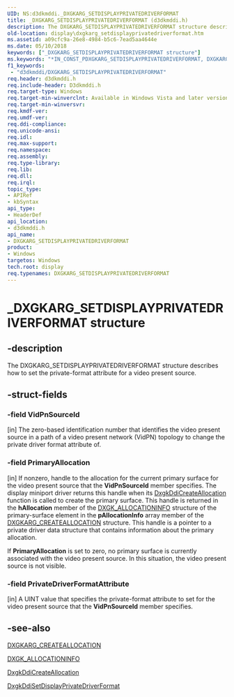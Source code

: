 ```yaml
---
UID: NS:d3dkmddi._DXGKARG_SETDISPLAYPRIVATEDRIVERFORMAT
title: _DXGKARG_SETDISPLAYPRIVATEDRIVERFORMAT (d3dkmddi.h)
description: The DXGKARG_SETDISPLAYPRIVATEDRIVERFORMAT structure describes how to set the private-format attribute for a video present source.
old-location: display\dxgkarg_setdisplayprivatedriverformat.htm
ms.assetid: a09cfc9a-26e8-4984-b5c6-7ead5aa4644e
ms.date: 05/10/2018
keywords: ["_DXGKARG_SETDISPLAYPRIVATEDRIVERFORMAT structure"]
ms.keywords: "*IN_CONST_PDXGKARG_SETDISPLAYPRIVATEDRIVERFORMAT, DXGKARG_SETDISPLAYPRIVATEDRIVERFORMAT, DXGKARG_SETDISPLAYPRIVATEDRIVERFORMAT structure [Display Devices], DmStructs_adfa4bbe-5e14-4a2a-acee-6d80b408f6ac.xml, _DXGKARG_SETDISPLAYPRIVATEDRIVERFORMAT, d3dkmddi/DXGKARG_SETDISPLAYPRIVATEDRIVERFORMAT, display.dxgkarg_setdisplayprivatedriverformat"
f1_keywords:
 - "d3dkmddi/DXGKARG_SETDISPLAYPRIVATEDRIVERFORMAT"
req.header: d3dkmddi.h
req.include-header: D3dkmddi.h
req.target-type: Windows
req.target-min-winverclnt: Available in Windows Vista and later versions of the Windows operating systems.
req.target-min-winversvr: 
req.kmdf-ver: 
req.umdf-ver: 
req.ddi-compliance: 
req.unicode-ansi: 
req.idl: 
req.max-support: 
req.namespace: 
req.assembly: 
req.type-library: 
req.lib: 
req.dll: 
req.irql: 
topic_type:
- APIRef
- kbSyntax
api_type:
- HeaderDef
api_location:
- d3dkmddi.h
api_name:
- DXGKARG_SETDISPLAYPRIVATEDRIVERFORMAT
product:
- Windows
targetos: Windows
tech.root: display
req.typenames: DXGKARG_SETDISPLAYPRIVATEDRIVERFORMAT
---
```


# _DXGKARG_SETDISPLAYPRIVATEDRIVERFORMAT structure


## -description


The DXGKARG_SETDISPLAYPRIVATEDRIVERFORMAT structure describes how to set the private-format attribute for a video present source. 


## -struct-fields




### -field VidPnSourceId

[in] The zero-based identification number that identifies the video present source in a path of a video present network (VidPN) topology to change the private driver format attribute of. 


### -field PrimaryAllocation

[in] If nonzero, handle to the allocation for the current primary surface for the video present source that the <b>VidPnSourceId</b> member specifies. The display miniport driver returns this handle when its <a href="https://docs.microsoft.com/windows-hardware/drivers/ddi/d3dkmddi/nc-d3dkmddi-dxgkddi_createallocation">DxgkDdiCreateAllocation</a> function is called to create the primary surface. This handle is returned in the <b>hAllocation</b> member of the <a href="https://docs.microsoft.com/windows-hardware/drivers/ddi/d3dkmddi/ns-d3dkmddi-_dxgk_allocationinfo">DXGK_ALLOCATIONINFO</a> structure of the primary-surface element in the <b>pAllocationInfo</b> array member of the <a href="https://docs.microsoft.com/windows-hardware/drivers/ddi/d3dkmddi/ns-d3dkmddi-_dxgkarg_createallocation">DXGKARG_CREATEALLOCATION</a> structure. This handle is a pointer to a private driver data structure that contains information about the primary allocation.

If <b>PrimaryAllocation</b> is set to zero, no primary surface is currently associated with the video present source. In this situation, the video present source is not visible. 


### -field PrivateDriverFormatAttribute

[in] A UINT value that specifies the private-format attribute to set for the video present source that the <b>VidPnSourceId</b> member specifies.


## -see-also




<a href="https://docs.microsoft.com/windows-hardware/drivers/ddi/d3dkmddi/ns-d3dkmddi-_dxgkarg_createallocation">DXGKARG_CREATEALLOCATION</a>



<a href="https://docs.microsoft.com/windows-hardware/drivers/ddi/d3dkmddi/ns-d3dkmddi-_dxgk_allocationinfo">DXGK_ALLOCATIONINFO</a>



<a href="https://docs.microsoft.com/windows-hardware/drivers/ddi/d3dkmddi/nc-d3dkmddi-dxgkddi_createallocation">DxgkDdiCreateAllocation</a>



<a href="https://docs.microsoft.com/windows-hardware/drivers/ddi/d3dkmddi/nc-d3dkmddi-dxgkddi_setdisplayprivatedriverformat">DxgkDdiSetDisplayPrivateDriverFormat</a>
 

 

